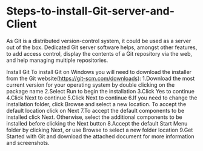 # Steps-to-install-Git-server-and-Client

As Git is a distributed version-control system, it could be used as a server out of the box. Dedicated Git server software helps, amongst other features, to add access control, display the contents of a Git repository via the web, and help managing multiple repositories.  

Install Git To install Git on Windows you will need to download the installer from the Git website(https://git-scm.com/downloads): 
1.Download the most current version for your operating system by double clicking on the package name
2.Select Run to begin the installation 
3.Click Yes to continue 
4.Click Next to continue 
5.Click Next to continue 
6.If you need to change the installation folder, click Browse and select a new location. To accept the default location click on Next 
7.To accept the default components to be installed click Next. Otherwise, select the additional components to be installed before clicking the Next button 
8.Accept the default Start Menu folder by clicking Next, or use Browse to select a new folder location 
9.Get Started with Git and download the attached document for more information and screenshots.
